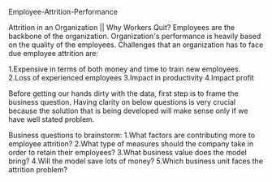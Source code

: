 Employee-Attrition-Performance

Attrition in an Organization || Why Workers Quit?
Employees are the backbone of the organization. Organization's performance is heavily based on the quality of the employees. Challenges that an organization has to face due       employee attrition are:

1.Expensive in terms of both money and time to train new employees.
2.Loss of experienced employees
3.Impact in productivity
4.Impact profit

Before getting our hands dirty with the data, first step is to frame the business question. Having clarity on below questions is very crucial because the solution that is being developed will make sense only if we have well stated problem.

Business questions to brainstorm:
1.What factors are contributing more to employee attrition?
2.What type of measures should the company take in order to retain their employees?
3.What business value does the model bring?
4.Will the model save lots of money?
5.Which business unit faces the attrition problem?
